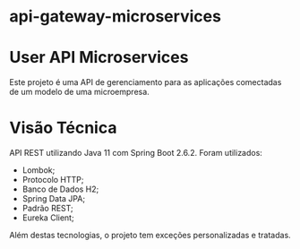 # api-gateway-microservices
# User API Microservices
Este projeto é uma API de gerenciamento para as aplicações comectadas de um modelo de uma microempresa.

# Visão Técnica
API REST utilizando Java 11 com Spring Boot 2.6.2. Foram utilizados:
- Lombok;
- Protocolo HTTP;
- Banco de Dados H2;
- Spring Data JPA;
- Padrão REST;
- Eureka Client;

Além destas tecnologias, o projeto tem exceções personalizadas e tratadas.
